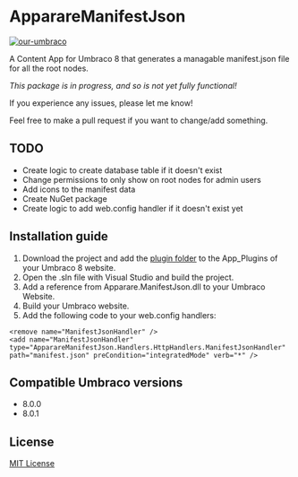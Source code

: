 # ApparareManifestJson
[![our-umbraco](https://img.shields.io/badge/our-umbraco-%23ef7d00.svg)](https://our.umbraco.com/packages/backoffice-extensions/apparare-manifest-json/)

A Content App for Umbraco 8 that generates a managable manifest.json file for all the root nodes.

*This package is in progress, and so is not yet fully functional!*

If you experience any issues, please let me know!

Feel free to make a pull request if you want to change/add something.

## TODO
- Create logic to create database table if it doesn't exist
- Change permissions to only show on root nodes for admin users
- Add icons to the manifest data
- Create NuGet package
- Create logic to add web.config handler if it doesn't exist yet

## Installation guide
1. Download the project and add the [plugin folder](https://github.com/koenvanras/ApparareManifestJson/tree/master/App_Plugins/ApparareManifestJson) to the App_Plugins of your Umbraco 8 website.
2. Open the .sln file with Visual Studio and build the project.
3. Add a reference from Apparare.ManifestJson.dll to your Umbraco Website.
4. Build your Umbraco website.
5. Add the following code to your web.config handlers:
```
<remove name="ManifestJsonHandler" />
<add name="ManifestJsonHandler" type="ApparareManifestJson.Handlers.HttpHandlers.ManifestJsonHandler" path="manifest.json" preCondition="integratedMode" verb="*" />
```


## Compatible Umbraco versions
- 8.0.0
- 8.0.1


## License
[MIT License](https://github.com/koenvanras/ApparareManifestJson/blob/master/LICENSE)
